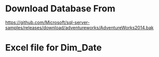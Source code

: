 # Download Database From 
https://github.com/Microsoft/sql-server-samples/releases/download/adventureworks/AdventureWorks2014.bak
# Excel file for Dim_Date


